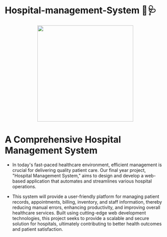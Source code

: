 # Hospital-management-System 🏥🩺


<p align="center">
<img src="https://freesvg.org/img/Hospital.png" height="300">
</p>

# A Comprehensive Hospital Management System

* In today's fast-paced healthcare environment, efficient management is crucial for delivering quality patient care. 
Our final year project, "Hospital Management System," aims to design and develop a web-based application that automates and streamlines various hospital operations. 

* This system will provide a user-friendly platform for managing patient records, appointments, billing, inventory, and staff information, thereby reducing manual errors, enhancing productivity, and improving overall healthcare services. Built using cutting-edge web development technologies, this project seeks to provide a scalable and secure solution for hospitals, ultimately contributing to better health outcomes and patient satisfaction.
